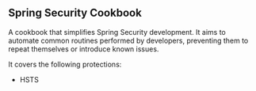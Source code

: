 ## Spring Security Cookbook
A cookbook that simplifies Spring Security development. It aims to automate common routines
performed by developers, preventing them to repeat themselves or introduce known issues.

It covers the following protections:
<ul>
<li>HSTS</li>
</ul>


